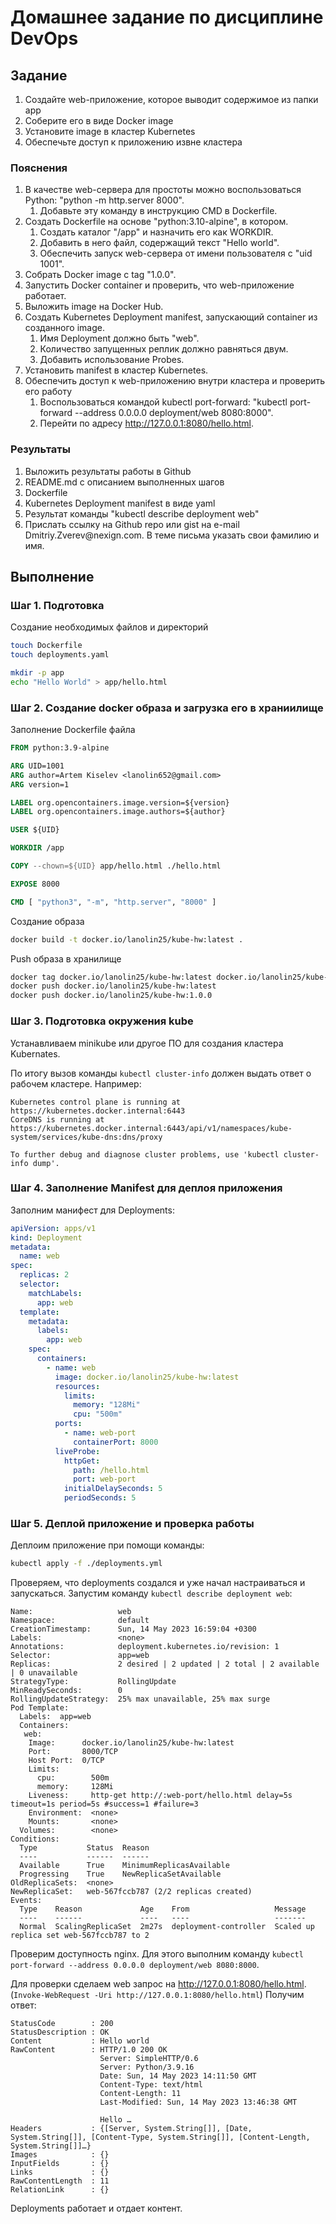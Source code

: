 Домашнее задание по дисциплине DevOps
=====================================

Задание
-------

1.  Создайте web-приложение, которое выводит содержимое из папки app
2.  Соберите его в виде Docker image
3.  Установите image в кластер Kubernetes
4.  Обеспечьте доступ к приложению извне кластера

### Пояснения

1.  В качестве web-сервера для простоты можно воспользоваться Python:
    "python -m http.server 8000".
    1.  Добавьте эту команду в инструкцию CMD в Dockerfile.
2.  Создать Dockerfile на основе "python:3.10-alpine", в котором.
    1.  Создать каталог "/app" и назначить его как WORKDIR.
    2.  Добавить в него файл, содержащий текст "Hello world".
    3.  Обеспечить запуск web-сервера от имени пользователя с "uid
        1001".
3.  Собрать Docker image с tag "1.0.0".
4.  Запустить Docker container и проверить, что web-приложение работает.
5.  Выложить image на Docker Hub.
6.  Создать Kubernetes Deployment manifest, запускающий container из
    созданного image.
    1.  Имя Deployment должно быть "web".
    2.  Количество запущенных реплик должно равняться двум.
    3.  Добавить использование Probes.
7.  Установить manifest в кластер Kubernetes.
8.  Обеспечить доступ к web-приложению внутри кластера и проверить его
    работу
    1.  Воспользоваться командой kubectl port-forward: "kubectl
        port-forward --address 0.0.0.0 deployment/web 8080:8000".
    2.  Перейти по адресу <http://127.0.0.1:8080/hello.html>.

### Результаты

1.  Выложить результаты работы в Github
2.  README.md с описанием выполненных шагов
3.  Dockerfile
4.  Kubernetes Deployment manifest в виде yaml
5.  Результат команды "kubectl describe deployment web"
6.  Прислать ссылку на Github repo или gist на e-mail
    Dmitriy.Zverev\@nexign.com. В теме письма указать свои фамилию и
    имя.

Выполнение
----------

### Шаг 1. Подготовка

Создание необходимых файлов и директорий

```bash
touch Dockerfile
touch deployments.yaml

mkdir -p app
echo "Hello World" > app/hello.html
```

### Шаг 2. Создание docker образа и загрузка его в храниилище

Заполнение Dockerfile файла

```dockerfile
FROM python:3.9-alpine

ARG UID=1001
ARG author=Artem Kiselev <lanolin652@gmail.com>
ARG version=1

LABEL org.opencontainers.image.version=${version}
LABEL org.opencontainers.image.authors=${author}

USER ${UID}

WORKDIR /app

COPY --chown=${UID} app/hello.html ./hello.html

EXPOSE 8000

CMD [ "python3", "-m", "http.server", "8000" ]
```

Создание образа

```bash
docker build -t docker.io/lanolin25/kube-hw:latest .
```

Push образа в хранилище

```bash
docker tag docker.io/lanolin25/kube-hw:latest docker.io/lanolin25/kube-hw:1.0.0
docker push docker.io/lanolin25/kube-hw:latest
docker push docker.io/lanolin25/kube-hw:1.0.0
```

### Шаг 3. Подготовка окружения kube

Устанавливаем minikube или другое ПО для создания кластера Kubernates.

По итогу вызов команды `kubectl cluster-info` должен выдать ответ о
рабочем кластере. Например:

```plain
Kubernetes control plane is running at https://kubernetes.docker.internal:6443
CoreDNS is running at https://kubernetes.docker.internal:6443/api/v1/namespaces/kube-system/services/kube-dns:dns/proxy

To further debug and diagnose cluster problems, use 'kubectl cluster-info dump'.
```

### Шаг 4. Заполнение Manifest для деплоя приложения

Заполним манифест для Deployments:

```yaml
apiVersion: apps/v1
kind: Deployment
metadata:
  name: web
spec:
  replicas: 2
  selector:
    matchLabels:
      app: web
  template:
    metadata:
      labels:
        app: web
    spec:
      containers:
        - name: web
          image: docker.io/lanolin25/kube-hw:latest
          resources:
            limits:
              memory: "128Mi"
              cpu: "500m"
          ports:
            - name: web-port
              containerPort: 8000
          liveProbe:
            httpGet:
              path: /hello.html
              port: web-port
            initialDelaySeconds: 5
            periodSeconds: 5
```

### Шаг 5. Деплой приложение и проверка работы

Деплоим приложение при помощи команды:

```bash
kubectl apply -f ./deployments.yml
```

Проверяем, что deployments создался и уже начал настраиваться и
запускаться. Запустим команду `kubectl describe deployment web`:

```plain
Name:                   web
Namespace:              default
CreationTimestamp:      Sun, 14 May 2023 16:59:04 +0300
Labels:                 <none>
Annotations:            deployment.kubernetes.io/revision: 1
Selector:               app=web
Replicas:               2 desired | 2 updated | 2 total | 2 available | 0 unavailable
StrategyType:           RollingUpdate
MinReadySeconds:        0
RollingUpdateStrategy:  25% max unavailable, 25% max surge
Pod Template:
  Labels:  app=web
  Containers:
   web:
    Image:      docker.io/lanolin25/kube-hw:latest
    Port:       8000/TCP
    Host Port:  0/TCP
    Limits:
      cpu:        500m
      memory:     128Mi
    Liveness:     http-get http://:web-port/hello.html delay=5s timeout=1s period=5s #success=1 #failure=3
    Environment:  <none>
    Mounts:       <none>
  Volumes:        <none>
Conditions:
  Type           Status  Reason
  ----           ------  ------
  Available      True    MinimumReplicasAvailable
  Progressing    True    NewReplicaSetAvailable
OldReplicaSets:  <none>
NewReplicaSet:   web-567fccb787 (2/2 replicas created)
Events:
  Type    Reason             Age    From                   Message
  ----    ------             ----   ----                   -------
  Normal  ScalingReplicaSet  2m27s  deployment-controller  Scaled up replica set web-567fccb787 to 2
```

Проверим доступность nginx. Для этого выполним команду
`kubectl port-forward --address 0.0.0.0 deployment/web 8080:8000`.

Для проверки сделаем web запрос на <http://127.0.0.1:8080/hello.html>.
(`Invoke-WebRequest -Uri http://127.0.0.1:8080/hello.html`) Получим
ответ:

```plain
StatusCode        : 200
StatusDescription : OK
Content           : Hello world
RawContent        : HTTP/1.0 200 OK
                    Server: SimpleHTTP/0.6
                    Server: Python/3.9.16
                    Date: Sun, 14 May 2023 14:11:50 GMT
                    Content-Type: text/html
                    Content-Length: 11
                    Last-Modified: Sun, 14 May 2023 13:46:38 GMT

                    Hello …
Headers           : {[Server, System.String[]], [Date, System.String[]], [Content-Type, System.String[]], [Content-Length, System.String[]]…}
Images            : {}
InputFields       : {}
Links             : {}
RawContentLength  : 11
RelationLink      : {}
```

Deployments работает и отдает контент.
